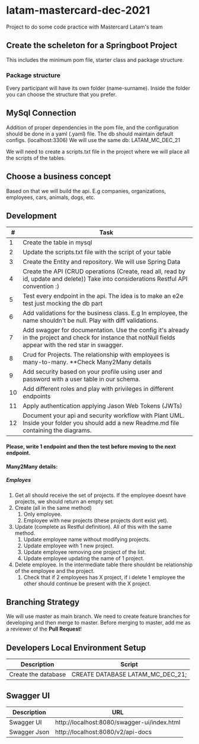 # latam-mastercard-dec-2021
Project to do some code practice with Mastercard Latam's team

## Create the scheleton for a Springboot Project
This includes the minimum pom file, starter class and package structure. 

### Package structure
Every participant will have its own folder (name-surname). Inside the folder you can choose the structure that you prefer.

## MySql Connection
Addition of proper dependencies in the pom file, and the configuration should be done in a yaml (.yaml) file. 
The db should maintain default configs. (localhost:3306)
We will use the same db: LATAM_MC_DEC_21

We will need to create a scripts.txt file in the project where we will place all the scripts of the tables.

## Choose a business concept
Based on that we will build the api. E.g companies, organizations, employees, cars, animals, dogs, etc.

## Development
| # | Task |
| ------ | ------ |
| 1 | Create the table in mysql |
| 2 | Update the scripts.txt file with the script of your table |
| 3 | Create the Entity and repository. We will use Spring Data |
| 4 | Create the API (CRUD operations (Create, read all, read by id, update and delete)) Take into considerations Restful API convention :)|
| 5 | Test every endpoint in the api. The idea is to make an e2e test just mocking the db part |
| 6 | Add validations for the business class. E.g In employee, the name shouldn't be null. Play with diff validations. |
| 7 | Add swagger for documentation. Use the config it's already in the project and check for instance that notNull fields appear with the red star in swagger.|
| 8 | Crud for Projects. The relationship with employees is many-to-many. **Check Many2Many details|
| 9 | Add security based on your profile using user and password with a user table in our schema. |
| 10 | Add different roles and play with privileges in different endpoints |
| 11 | Apply authentication applying Jason Web Tokens (JWTs) |
| 12 | Document your api and security workflow with Plant UML. Inside your folder you should add a new Readme.md file containing the diagrams. |


#### Please, write 1 endpoint and then the test before moving to the next endpoint.

#### Many2Many details:
##### Employes
1. Get all should receive the set of projects. If the employee doesnt have projects, we should return an empty set.
2. Create (all in the same method)
   1. Only employee.
   2. Employee with new projects (these projects dont exist yet).
3. Update (complete as Restful definition). All of this with the same method.
   1. Update employee name without modifying projects.
   2. Update employee with 1 new project.
   3. Update employee removing one project of the list.
   4. Update employee updating the name of 1 project.
4. Delete employee. In the intermediate table there shouldnt be relationship of the employee and the project.
   1. Check that if 2 employees has X project, if i delete 1 employee the other should continue be present with the X project.

## Branching Strategy
We will use master as main branch. We need to create feature branches for developing and then merge to master.
Before merging to master, add me as a reviewer of the **Pull Request**! 

## Developers Local Environment Setup

| Description | Script |
| ------ | ------ |
| Create the database | CREATE DATABASE LATAM_MC_DEC_21; |

## Swagger UI

| Description  | URL                                         |
|--------------|---------------------------------------------|
| Swagger UI   | http://localhost:8080/swagger-ui/index.html |
| Swagger Json | http://localhost:8080/v2/api-docs           |




